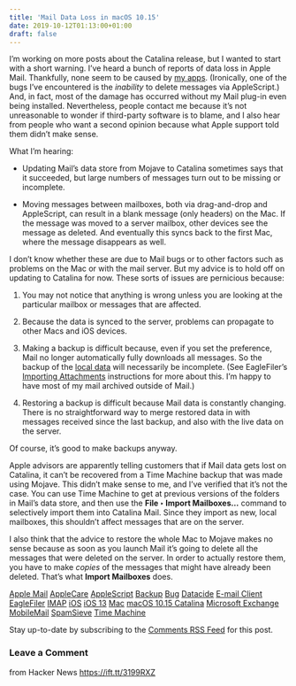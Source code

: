 ```yaml
---
title: 'Mail Data Loss in macOS 10.15'
date: 2019-10-12T01:13:00+01:00
draft: false
---
```


I’m working on more posts about the Catalina release, but I wanted to start with a short warning. I’ve heard a bunch of reports of data loss in Apple Mail. Thankfully, none seem to be caused by [my apps](https://c-command.com/blog/2019/10/08/macos-10-15-catalina-compatibility/). (Ironically, one of the bugs I’ve encountered is the _inability_ to delete messages via AppleScript.) And, in fact, most of the damage has occurred without my Mail plug-in even being installed. Nevertheless, people contact me because it’s not unreasonable to wonder if third-party software is to blame, and I also hear from people who want a second opinion because what Apple support told them didn’t make sense.

What I’m hearing:

*   Updating Mail’s data store from Mojave to Catalina sometimes says that it succeeded, but large numbers of messages turn out to be missing or incomplete.
    
*   Moving messages between mailboxes, both via drag-and-drop and AppleScript, can result in a blank message (only headers) on the Mac. If the message was moved to a server mailbox, other devices see the message as deleted. And eventually this syncs back to the first Mac, where the message disappears as well.
    

I don’t know whether these are due to Mail bugs or to other factors such as problems on the Mac or with the mail server. But my advice is to hold off on updating to Catalina for now. These sorts of issues are pernicious because:

1.  You may not notice that anything is wrong unless you are looking at the particular mailbox or messages that are affected.
    
2.  Because the data is synced to the server, problems can propagate to other Macs and iOS devices.
    
3.  Making a backup is difficult because, even if you set the preference, Mail no longer automatically fully downloads all messages. So the backup of the [local data](https://mjtsai.com/blog/2019/09/26/what-time-machine-doesnt-back-up/) will necessarily be incomplete. (See EagleFiler’s [Importing Attachments](https://c-command.com/eaglefiler/help/importing-mail-from-app) instructions for more about this. I’m happy to have most of my mail archived outside of Mail.)
    
4.  Restoring a backup is difficult because Mail data is constantly changing. There is no straightforward way to merge restored data in with messages received since the last backup, and also with the live data on the server.

Of course, it’s good to make backups anyway.

Apple advisors are apparently telling customers that if Mail data gets lost on Catalina, it can’t be recovered from a Time Machine backup that was made using Mojave. This didn’t make sense to me, and I’ve verified that it’s not the case. You can use Time Machine to get at previous versions of the folders in Mail’s data store, and then use the **File ‣ Import Mailboxes…** command to selectively import them into Catalina Mail. Since they import as new, local mailboxes, this shouldn’t affect messages that are on the server.

I also think that the advice to restore the whole Mac to Mojave makes no sense because as soon as you launch Mail it’s going to delete all the messages that were deleted on the server. In order to actually restore them, you have to make _copies_ of the messages that might have already been deleted. That’s what **Import Mailboxes** does.

[Apple Mail](https://mjtsai.com/blog/tag/applemail/) [AppleCare](https://mjtsai.com/blog/tag/applecare/) [AppleScript](https://mjtsai.com/blog/tag/applescript/) [Backup](https://mjtsai.com/blog/tag/backup/) [Bug](https://mjtsai.com/blog/tag/bug/) [Datacide](https://mjtsai.com/blog/tag/datacide/) [E-mail Client](https://mjtsai.com/blog/tag/emailclient/) [EagleFiler](https://mjtsai.com/blog/tag/eaglefiler/) [IMAP](https://mjtsai.com/blog/tag/imap/) [iOS](https://mjtsai.com/blog/tag/ios/) [iOS 13](https://mjtsai.com/blog/tag/ios-13/) [Mac](https://mjtsai.com/blog/tag/mac/) [macOS 10.15 Catalina](https://mjtsai.com/blog/tag/macos-10-15/) [Microsoft Exchange](https://mjtsai.com/blog/tag/microsoft-exchange/) [MobileMail](https://mjtsai.com/blog/tag/mobilemail/) [SpamSieve](https://mjtsai.com/blog/tag/spamsieve/) [Time Machine](https://mjtsai.com/blog/tag/timemachine/)

Stay up-to-date by subscribing to the [Comments RSS Feed](https://mjtsai.com/blog/2019/10/11/mail-data-loss-in-macos-10-15/feed/) for this post.

### Leave a Comment

  
  
from Hacker News https://ift.tt/3199RXZ